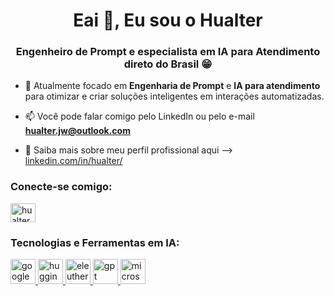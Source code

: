 <h1 align="center">Eai 👋, Eu sou o Hualter</h1>
<h3 align="center">Engenheiro de Prompt e especialista em IA para Atendimento direto do Brasil 😁</h3>

- 🌱 Atualmente focado em **Engenharia de Prompt** e **IA para atendimento** para otimizar e criar soluções inteligentes em interações automatizadas.

- 📫 Você pode falar comigo pelo LinkedIn ou pelo e-mail **hualter.jw@outlook.com**

- 📄 Saiba mais sobre meu perfil profissional aqui --> [linkedin.com/in/hualter/](linkedin.com/in/hualter/)

<h3 align="left">Conecte-se comigo:</h3>
<p align="left">
<a href="https://linkedin.com/in/hualter" target="blank"><img align="center" src="https://raw.githubusercontent.com/rahuldkjain/github-profile-readme-generator/master/src/images/icons/Social/linked-in-alt.svg" alt="hualter" height="30" width="40" /></a>
</p>

<h3 align="left">Tecnologias e Ferramentas em IA:</h3>
<p align="left">
  <a href="https://openai.com/" target="_blank" rel="noreferrer"> <i class="fa-brands fa-openai"></i></a>
  <a href="https://www.google.com/ai" target="_blank" rel="noreferrer"> <img src="https://github.com/usuario/repo/blob/main/assets/images/google_logo.svg?raw=true" alt="google" width="40" height="40"/> </a>
  <a href="https://huggingface.co/" target="_blank" rel="noreferrer"> <img src="https://github.com/usuario/repo/blob/main/assets/images/huggingface_logo.svg?raw=true" alt="huggingface" width="40" height="40"/> </a> 
  <a href="https://github.com/eleutherai" target="_blank" rel="noreferrer"> <img src="https://github.com/usuario/repo/blob/main/assets/images/eleutherai_logo.svg?raw=true" alt="eleutherai" width="40" height="40"/> </a> 
  <a href="https://gptunfiltered.substack.com/" target="_blank" rel="noreferrer"> <img src="https://github.com/usuario/repo/blob/main/assets/images/chatgpt_logo.svg?raw=true" alt="gpt" width="40" height="40"/> </a>
  <a href="https://www.microsoft.com/en-us/ai" target="_blank" rel="noreferrer"> <img src="https://github.com/usuario/repo/blob/main/assets/images/microsoft_logo.svg?raw=true" alt="microsoft" width="40" height="40"/> </a>
</p>
